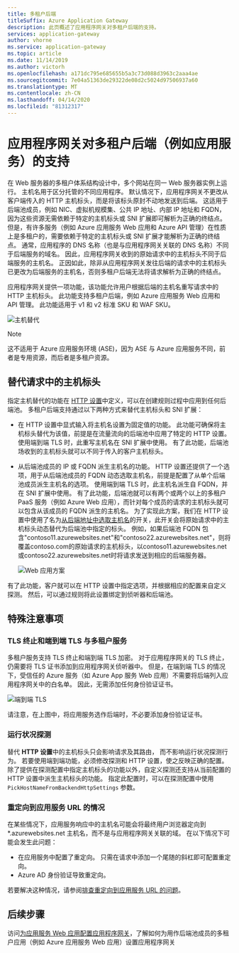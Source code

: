 ```yaml
---
title: 多租户后端
titleSuffix: Azure Application Gateway
description: 此页概述了应用程序网关对多租户后端的支持。
services: application-gateway
author: vhorne
ms.service: application-gateway
ms.topic: article
ms.date: 11/14/2019
ms.author: victorh
ms.openlocfilehash: a171dc795e685655b5a3c73d088d3963c2aaa4ae
ms.sourcegitcommit: 7e04a51363de29322de08d2c5024d97506937a60
ms.translationtype: MT
ms.contentlocale: zh-CN
ms.lasthandoff: 04/14/2020
ms.locfileid: "81312317"
---
```

# <a name="application-gateway-support-for-multi-tenant-back-ends-such-as-app-service"></a>应用程序网关对多租户后端（例如应用服务）的支持

在 Web 服务器的多租户体系结构设计中，多个网站在同一 Web 服务器实例上运行。 主机名用于区分托管的不同应用程序。 默认情况下，应用程序网关不更改从客户端传入的 HTTP 主机标头，而是将该标头原封不动地发送到后端。 这适用于后端池成员，例如 NIC、虚拟机规模集、公共 IP 地址、内部 IP 地址和 FQDN，因为这些资源无需依赖于特定的主机标头或 SNI 扩展即可解析为正确的终结点。 但是，有许多服务（例如 Azure 应用服务 Web 应用和 Azure API 管理）在性质上是多租户的，需要依赖于特定的主机标头或 SNI 扩展才能解析为正确的终结点。 通常，应用程序的 DNS 名称（也是与应用程序网关关联的 DNS 名称）不同于后端服务的域名。 因此，应用程序网关收到的原始请求中的主机标头不同于后端服务的主机名。 正因如此，除非从应用程序网关发往后端的请求中的主机标头已更改为后端服务的主机名，否则多租户后端无法将请求解析为正确的终结点。 

应用程序网关提供一项功能，该功能允许用户根据后端的主机名重写请求中的 HTTP 主机标头。 此功能支持多租户后端，例如 Azure 应用服务 Web 应用和 API 管理。 此功能适用于 v1 和 v2 标准 SKU 和 WAF SKU。 

![主机替代](./media/application-gateway-web-app-overview/host-override.png)

> [!NOTE]
> 这不适用于 Azure 应用服务环境 (ASE)，因为 ASE 与 Azure 应用服务不同，前者是专用资源，而后者是多租户资源。

## <a name="override-host-header-in-the-request"></a>替代请求中的主机标头

指定主机替代的功能在 [HTTP 设置](https://docs.microsoft.com/azure/application-gateway/configuration-overview#http-settings)中定义，可以在创建规则过程中应用到任何后端池。 多租户后端支持通过以下两种方式来替代主机标头和 SNI 扩展：

- 在 HTTP 设置中显式输入将主机名设置为固定值的功能。 此功能可确保将主机标头替代为该值，前提是在流量流向的后端池中应用了特定的 HTTP 设置。 使用端到端 TLS 时，此重写主机名在 SNI 扩展中使用。 有了此功能，后端池场收到的主机标头就可以不同于传入的客户主机标头。

- 从后端池成员的 IP 或 FQDN 派生主机名的功能。 HTTP 设置还提供了一个选项，用于从后端池成员的 FQDN 动态选取主机名，前提是配置了从单个后端池成员派生主机名的选项。 使用端到端 TLS 时，此主机名派生自 FQDN，并在 SNI 扩展中使用。 有了此功能，后端池就可以有两个或两个以上的多租户 PaaS 服务（例如 Azure Web 应用），而针对每个成员的请求的主机标头就可以包含从该成员的 FQDN 派生的主机名。 为了实现此方案，我们在 HTTP 设置中使用了名为[从后端地址中选取主机名](https://docs.microsoft.com/azure/application-gateway/configuration-overview#pick-host-name-from-back-end-address)的开关，此开关会将原始请求中的主机标头动态替代为后端池中指定的标头。  例如，如果后端池 FQDN 包含"contoso11.azurewebsites.net"和"contoso22.azurewebsites.net"，则将覆盖contoso.com的原始请求的主机标头，以contoso11.azurewebsites.net或contoso22.azurewebsites.net时将请求发送到相应的后端服务器。 

  ![Web 应用方案](./media/application-gateway-web-app-overview/scenario.png)

有了此功能，客户就可以在 HTTP 设置中指定选项，并根据相应的配置来自定义探测。 然后，可以通过规则将此设置绑定到侦听器和后端池。

## <a name="special-considerations"></a>特殊注意事项

### <a name="tls-termination-and-end-to-end-tls-with-multi-tenant-services"></a>TLS 终止和端到端 TLS 与多租户服务

多租户服务支持 TLS 终止和端到端 TLS 加密。 对于应用程序网关的 TLS 终止，仍需要将 TLS 证书添加到应用程序网关侦听器中。 但是，在端到端 TLS 的情况下，受信任的 Azure 服务（如 Azure App 服务 Web 应用）不需要将后端列入应用程序网关中的白名单。 因此，无需添加任何身份验证证书。 

![端到端 TLS](./media/application-gateway-web-app-overview/end-to-end-ssl.png)

请注意，在上图中，将应用服务选作后端时，不必要添加身份验证证书。

### <a name="health-probe"></a>运行状况探测

替代 **HTTP 设置**中的主机标头只会影响请求及其路由， 而不影响运行状况探测行为。 若要使用端到端功能，必须修改探测和 HTTP 设置，使之反映正确的配置。 除了提供在探测配置中指定主机标头的功能以外，自定义探测还支持从当前配置的 HTTP 设置中派生主机标头的功能。 指定此配置时，可以在探测配置中使用 `PickHostNameFromBackendHttpSettings` 参数。

### <a name="redirection-to-app-services-url-scenario"></a>重定向到应用服务 URL 的情况

在某些情况下，应用服务响应中的主机名可能会将最终用户浏览器定向到 *.azurewebsites.net 主机名，而不是与应用程序网关关联的域。 在以下情况下可能会发生此问题：

- 在应用服务中配置了重定向。 只需在请求中添加一个尾随的斜杠即可配置重定向。
- Azure AD 身份验证导致重定向。

若要解决这种情况，请参阅[排查重定向到应用服务 URL 的问题](https://docs.microsoft.com/azure/application-gateway/troubleshoot-app-service-redirection-app-service-url)。

## <a name="next-steps"></a>后续步骤

访问[为应用服务 Web 应用配置应用程序网关](https://docs.microsoft.com/azure/application-gateway/configure-web-app-portal)，了解如何为用作后端池成员的多租户应用（例如 Azure 应用服务 Web 应用）设置应用程序网关
